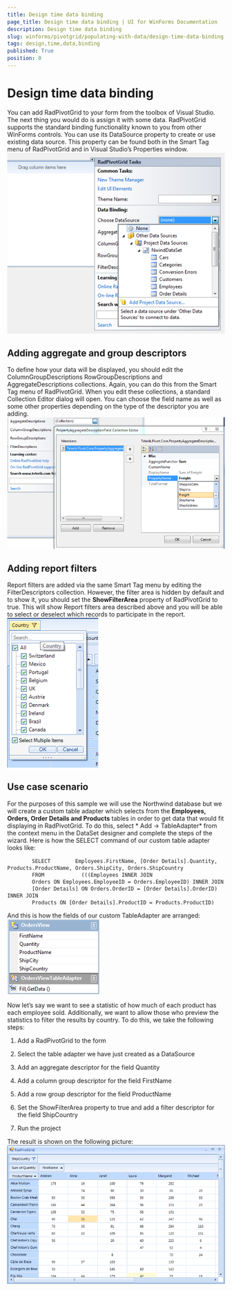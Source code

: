 ```yaml
---
title: Design time data binding
page_title: Design time data binding | UI for WinForms Documentation
description: Design time data binding
slug: winforms/pivotgrid/populating-with-data/design-time-data-binding
tags: design,time,data,binding
published: True
position: 0
---
```


# Design time data binding



You can add RadPivotGrid to your form from the toolbox of Visual Studio. The next thing you would do is assign it with some data. RadPivotGrid supports the standard binding functionality known to you from other WinForms controls. You can use its DataSource property to create or use existing data source. This property can be found both in the Smart Tag menu of RadPivotGrid and in Visual Studio’s Properties window.![pivotgrid-design-time-data-binding 001](images/pivotgrid-populating-with-data-design-time-data-binding001.png)

## Adding aggregate and group descriptors

To define how your data will be displayed, you should edit the ColumnGroupDescriptions RowGroupDescriptions and AggregateDescriptions collections. Again, you can do this from the Smart Tag menu of RadPivotGrid. When you edit these collections, a standard Collection Editor dialog will open. You can choose the field name as well as some other properties depending on the type of the descriptor you are adding.
        ![pivotgrid-design-time-data-binding 002](images/pivotgrid-populating-with-data-design-time-data-binding002.png)

## Adding report filters

Report filters are added via the same Smart Tag menu by editing the FilterDescriptors collection. However, the filter area is hidden by default and to show it, you should set the __ShowFilterArea__ property of RadPivotGrid to true. This will show Report filters area described above and you will be able to select or deselect which records to participate in the report.
        ![pivotgrid-design-time-data-binding 003](images/pivotgrid-populating-with-data-design-time-data-binding003.png)

## Use case scenario

For the purposes of this sample we will use the Northwind database but we will create a 
          custom table adapter which selects from the __Employees, Orders, Order Details and Products__
          tables in order to get data that would fit displaying in RadPivotGrid. To do this, select
         * Add -> TableAdapter* from the context menu in the DataSet designer and complete the steps of the wizard. 
          Here is how the SELECT command of our custom table adapter looks like:
        
            SELECT        Employees.FirstName, [Order Details].Quantity, Products.ProductName, Orders.ShipCity, Orders.ShipCountry
            FROM            (((Employees INNER JOIN
            Orders ON Employees.EmployeeID = Orders.EmployeeID) INNER JOIN
            [Order Details] ON Orders.OrderID = [Order Details].OrderID) INNER JOIN
            Products ON [Order Details].ProductID = Products.ProductID)
        

And this is how the fields of our custom TableAdapter are arranged:![pivotgrid-design-time-data-binding 004](images/pivotgrid-populating-with-data-design-time-data-binding004.png)

Now let’s say we want to see a statistic of how much of each product has each employee sold. Additionally, we want to allow those who preview the statistics to filter the results by country. To do this, we take the following steps:

1. Add a RadPivotGrid to the form

1. Select the table adapter we have just created as a DataSource

1. Add an aggregate descriptor for the field Quantity

1. Add a column group descriptor for the field FirstName

1. Add a row group descriptor for the field ProductName

1. Set the ShowFilterArea property to true and add a filter descriptor for the field ShipCountry

1. Run the project

The result is shown on the following picture:![pivotgrid-design-time-data-binding 005](images/pivotgrid-populating-with-data-design-time-data-binding005.png)
